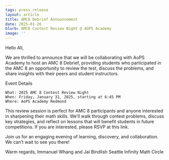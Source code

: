 ```yaml
---
tags: press_release
layout: article
title: AMC8 Debrief Announcement
date: 2025-01-26
blurb: AMC8 Contest Review Night @ AOPS Academy
image: ''
---
```

Hello All,

We are thrilled to announce that we will be collaborating with AoPS Academy to host an AMC 8 Debrief, providing students who participated in the AMC 8 an opportunity to review the test, discuss the problems, and share insights with their peers and student instructors.

Event Details

    What: 2025 AMC 8 Contest Review Night
    When: Friday, January 31, 2025, starting at 6:45 PM
    Where: AoPS Academy Redmond

This review session is perfect for AMC 8 participants and anyone interested in sharpening their math skills. We’ll walk through contest problems, discuss key strategies, and reflect on lessons that will benefit students in future competitions. If you are interested, please RSVP at this link.

Join us for an engaging evening of learning, discovery, and collaboration. We can’t wait to see you there!

Warm regards,
Immanuel Whang and Jai Bindlish
Seattle Infinity Math Circle
